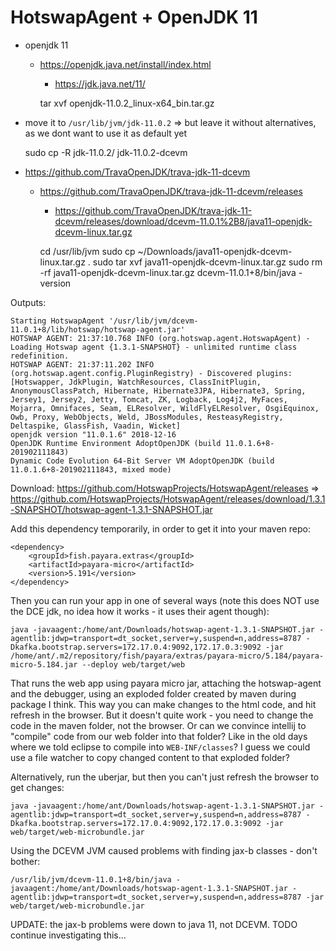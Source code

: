 # HotswapAgent + OpenJDK 11

- openjdk 11
  - https://openjdk.java.net/install/index.html
    - https://jdk.java.net/11/

    tar xvf openjdk-11.0.2_linux-x64_bin.tar.gz

- move it to `/usr/lib/jvm/jdk-11.0.2` => but leave it without alternatives, as we dont want to use it as default yet

    sudo cp -R jdk-11.0.2/ jdk-11.0.2-dcevm

- https://github.com/TravaOpenJDK/trava-jdk-11-dcevm
  - https://github.com/TravaOpenJDK/trava-jdk-11-dcevm/releases
    - https://github.com/TravaOpenJDK/trava-jdk-11-dcevm/releases/download/dcevm-11.0.1%2B8/java11-openjdk-dcevm-linux.tar.gz

    cd /usr/lib/jvm
    sudo cp ~/Downloads/java11-openjdk-dcevm-linux.tar.gz .
    sudo tar xvf java11-openjdk-dcevm-linux.tar.gz
    sudo rm -rf java11-openjdk-dcevm-linux.tar.gz
    dcevm-11.0.1+8/bin/java -version

Outputs:

    Starting HotswapAgent '/usr/lib/jvm/dcevm-11.0.1+8/lib/hotswap/hotswap-agent.jar'
    HOTSWAP AGENT: 21:37:10.768 INFO (org.hotswap.agent.HotswapAgent) - Loading Hotswap agent {1.3.1-SNAPSHOT} - unlimited runtime class redefinition.
    HOTSWAP AGENT: 21:37:11.202 INFO (org.hotswap.agent.config.PluginRegistry) - Discovered plugins: [Hotswapper, JdkPlugin, WatchResources, ClassInitPlugin, AnonymousClassPatch, Hibernate, Hibernate3JPA, Hibernate3, Spring, Jersey1, Jersey2, Jetty, Tomcat, ZK, Logback, Log4j2, MyFaces, Mojarra, Omnifaces, Seam, ELResolver, WildFlyELResolver, OsgiEquinox, Owb, Proxy, WebObjects, Weld, JBossModules, ResteasyRegistry, Deltaspike, GlassFish, Vaadin, Wicket]
    openjdk version "11.0.1.6" 2018-12-16
    OpenJDK Runtime Environment AdoptOpenJDK (build 11.0.1.6+8-201902111843)
    Dynamic Code Evolution 64-Bit Server VM AdoptOpenJDK (build 11.0.1.6+8-201902111843, mixed mode)

Download: https://github.com/HotswapProjects/HotswapAgent/releases => https://github.com/HotswapProjects/HotswapAgent/releases/download/1.3.1-SNAPSHOT/hotswap-agent-1.3.1-SNAPSHOT.jar

Add this dependency temporarily, in order to get it into your maven repo:

    <dependency>
        <groupId>fish.payara.extras</groupId>
        <artifactId>payara-micro</artifactId>
        <version>5.191</version>
    </dependency>

Then you can run your app in one of several ways (note this does NOT use the DCE jdk, no idea how it works - it uses their agent though):

    java -javaagent:/home/ant/Downloads/hotswap-agent-1.3.1-SNAPSHOT.jar -agentlib:jdwp=transport=dt_socket,server=y,suspend=n,address=8787 -Dkafka.bootstrap.servers=172.17.0.4:9092,172.17.0.3:9092 -jar /home/ant/.m2/repository/fish/payara/extras/payara-micro/5.184/payara-micro-5.184.jar --deploy web/target/web

That runs the web app using payara micro jar, attaching the hotswap-agent and the debugger, using an exploded folder created by maven during package I think.
This way you can make changes to the html code, and hit refresh in the browser. But it doesn't quite work - you need to change the code in the maven folder,
not the browser. Or can we convince intellij to "compile" code from our web folder into that folder? Like in the old days where we told eclipse to compile into
`WEB-INF/classes`? I guess we could use a file watcher to copy changed content to that exploded folder?

Alternatively, run the uberjar, but then you can't just refresh the browser to get changes:

    java -javaagent:/home/ant/Downloads/hotswap-agent-1.3.1-SNAPSHOT.jar -agentlib:jdwp=transport=dt_socket,server=y,suspend=n,address=8787 -Dkafka.bootstrap.servers=172.17.0.4:9092,172.17.0.3:9092 -jar web/target/web-microbundle.jar

Using the DCEVM JVM caused problems with finding jax-b classes - don't bother:

    /usr/lib/jvm/dcevm-11.0.1+8/bin/java -javaagent:/home/ant/Downloads/hotswap-agent-1.3.1-SNAPSHOT.jar -agentlib:jdwp=transport=dt_socket,server=y,suspend=n,address=8787 -jar web/target/web-microbundle.jar

UPDATE: the jax-b problems were down to java 11, not DCEVM. TODO continue investigating this...
